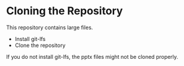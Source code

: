 # Cloning the Repository
This repository contains large files.

- Install git-lfs
- Clone the repository

If you do not install git-lfs, the pptx files might not be cloned properly.

